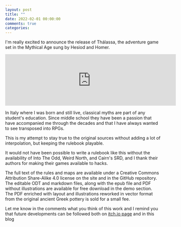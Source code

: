 ```yaml
---
layout: post
title: ""
date: 2022-02-01 00:00:00
comments: true
categories: 
---
```

I'm really excited to announce the release of Thálassa, the adventure game set in the Mythical Age sung by Hesiod and Homer.

<iframe frameborder="0" src="https://itch.io/embed/1369445" width="552" height="167"><a href="https://zeruhur.itch.io/thalassa">Thálassa by zeruhur</a></iframe>

In Italy where I was born and still live, classical myths are part of any student's education. Since middle school they have been a passion that have accompanied me through the decades and that I have always wanted to see transposed into RPGs.

This is my attempt to stay true to the original sources without adding a lot of interpolation, but keeping the rulebook playable.

It would not have been possible to write a rulebook like this without the availability of Into The Odd, Weird North, and Cairn's SRD, and I thank their authors for making their games available to hacks.

The full text of the rules and maps are available under a Creative Commons Attribution Share-Alike 4.0 license on the site and in the GitHub repository.
The editable ODT and markdown files, along with the epub file and PDF without illustrations are available for free download in the demo section.
The PDF enriched with layout and illustrations reworked in vector format from the original ancient Greek pottery is sold for a small fee.

Let me know in the comments what you think of this work and I remind you that future developments can be followed both on [itch.io page](https://zeruhur.itch.io/thalassa) and in this blog